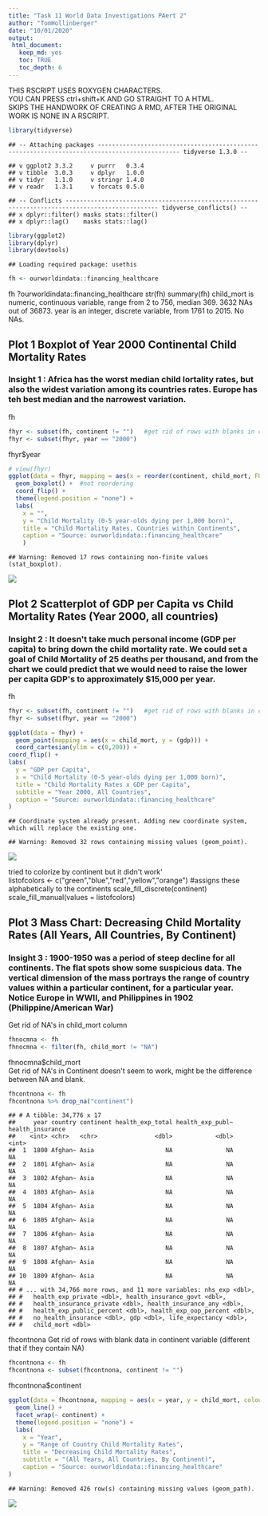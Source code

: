 ```yaml
---
title: "Task 11 World Data Investigations PAert 2"
author: "TomHollinberger"
date: "10/01/2020"
output: 
 html_document: 
   keep_md: yes
   toc: TRUE
   toc_depth: 6
---  
```

THIS RSCRIPT USES ROXYGEN CHARACTERS.  
YOU CAN PRESS ctrl+shift+K AND GO STRAIGHT TO A HTML.  
SKIPS THE HANDWORK OF CREATING A RMD, AFTER THE ORIGINAL WORK IS NONE IN A RSCRIPT.


```r
library(tidyverse)
```

```
## -- Attaching packages --------------------------------------------------------------------------------------------- tidyverse 1.3.0 --
```

```
## v ggplot2 3.3.2     v purrr   0.3.4
## v tibble  3.0.3     v dplyr   1.0.0
## v tidyr   1.1.0     v stringr 1.4.0
## v readr   1.3.1     v forcats 0.5.0
```

```
## -- Conflicts ------------------------------------------------------------------------------------------------ tidyverse_conflicts() --
## x dplyr::filter() masks stats::filter()
## x dplyr::lag()    masks stats::lag()
```

```r
library(ggplot2)
library(dplyr)
library(devtools)
```

```
## Loading required package: usethis
```

```r
fh <- ourworldindata::financing_healthcare
```

fh
?ourworldindata::financing_healthcare
str(fh)
summary(fh)
child_mort is numeric, continuous variable, range from 2 to 756, median 369.  3632 NAs out of 36873.
year is an integer, discrete variable, from 1761 to 2015.  No NAs.

## Plot 1 Boxplot of Year 2000 Continental Child Mortality Rates
### Insight 1 : Africa has the worst median child lortality rates, but also the widest variation among its countries rates.  Europe has teh best median and the narrowest variation.
fh


```r
fhyr <- subset(fh, continent != "")   #get rid of rows with blanks in continent variable
fhyr <- subset(fhyr, year == "2000")
```

fhyr$year


```r
# view(fhyr)
ggplot(data = fhyr, mapping = aes(x = reorder(continent, child_mort, FUN = median), y = child_mort, fill = continent)) +
  geom_boxplot() +  #not reordering
  coord_flip() +
  theme(legend.position = "none") +
  labs(
    x = "",
    y = "Child Mortality (0-5 year-olds dying per 1,000 born)",
    title = "Child Mortality Rates, Countries within Continents",
    caption = "Source: ourworldindata::financing_healthcare"
    ) 
```

```
## Warning: Removed 17 rows containing non-finite values (stat_boxplot).
```

![](11Task_files/figure-html/unnamed-chunk-3-1.png)<!-- -->


## Plot 2 Scatterplot of GDP per Capita vs Child Mortality Rates (Year 2000, all countries)
### Insight 2 : It doesn't take much personal income (GDP per capita) to bring down the child mortality rate.  We could set a goal of Child Mortality of 25 deaths per thousand, and from the chart we could predict that we would need to raise the lower per capita GDP's to approximately $15,000 per year.
fh


```r
fhyr <- subset(fh, continent != "")   #get rid of rows with blanks in continent variable
fhyr <- subset(fhyr, year == "2000")  

ggplot(data = fhyr) +
  geom_point(mapping = aes(x = child_mort, y = (gdp))) +
  coord_cartesian(ylim = c(0,200)) +
coord_flip() +
labs(
  y = "GDP per Capita",
  x = "Child Mortality (0-5 year-olds dying per 1,000 born)",
  title = "Child Mortality Rates x GDP per Capita",
  subtitle = "Year 2000, All Countries",
  caption = "Source: ourworldindata::financing_healthcare"
)   
```

```
## Coordinate system already present. Adding new coordinate system, which will replace the existing one.
```

```
## Warning: Removed 32 rows containing missing values (geom_point).
```

![](11Task_files/figure-html/unnamed-chunk-4-1.png)<!-- -->

tried to colorize by continent but it didn't work'  
 listofcolors <- c("green","blue","red","yellow","orange")  #assigns these alphabetically to the continents
 scale_fill_discrete(continent) 
 scale_fill_manual(values = listofcolors)

## Plot 3 Mass Chart: Decreasing Child Mortality Rates (All Years, All Countries, By Continent)
### Insight 3 : 1900-1950 was a period of steep decline for all continents.  The flat spots show some suspicious data.  The vertical dimension of the mass portrays the range of country values within a particular continent, for a particular year.  Notice Europe in WWII, and Philippines in 1902 (Philippine/American War)
Get rid of NA's in child_mort column


```r
fhnocmna <- fh
fhnocmna <- filter(fh, child_mort != "NA") 
```

fhnocmna$child_mort                 
Get rid of NA's in Continent  doesn't seem to work, might be the difference between NA and blank.


```r
fhcontnona <- fh
fhcontnona %>% drop_na("continent")   
```

```
## # A tibble: 34,776 x 17
##     year country continent health_exp_total health_exp_publ~ health_insurance
##    <int> <chr>   <chr>                <dbl>            <dbl>            <int>
##  1  1800 Afghan~ Asia                    NA               NA               NA
##  2  1801 Afghan~ Asia                    NA               NA               NA
##  3  1802 Afghan~ Asia                    NA               NA               NA
##  4  1803 Afghan~ Asia                    NA               NA               NA
##  5  1804 Afghan~ Asia                    NA               NA               NA
##  6  1805 Afghan~ Asia                    NA               NA               NA
##  7  1806 Afghan~ Asia                    NA               NA               NA
##  8  1807 Afghan~ Asia                    NA               NA               NA
##  9  1808 Afghan~ Asia                    NA               NA               NA
## 10  1809 Afghan~ Asia                    NA               NA               NA
## # ... with 34,766 more rows, and 11 more variables: nhs_exp <dbl>,
## #   health_exp_private <dbl>, health_insurance_govt <dbl>,
## #   health_insurance_private <dbl>, health_insurance_any <dbl>,
## #   health_exp_public_percent <dbl>, health_exp_oop_percent <dbl>,
## #   no_health_insurance <dbl>, gdp <dbl>, life_expectancy <dbl>,
## #   child_mort <dbl>
```

fhcontnona
Get rid of rows with blank data in continent variable  (different that if they contain NA)


```r
fhcontnona <- fh
fhcontnona <- subset(fhcontnona, continent != "")
```

fhcontnona$continent


```r
ggplot(data = fhcontnona, mapping = aes(x = year, y = child_mort, colour = continent)) +
  geom_line() +
  facet_wrap(~ continent) +
  theme(legend.position = "none") +
  labs(
    x = "Year",
    y = "Range of Country Child Mortality Rates",
    title = "Decreasing Child Mortality Rates", 
    subtitle = "(All Years, All Countries, By Continent)",
    caption = "Source: ourworldindata::financing_healthcare"
)   
```

```
## Warning: Removed 426 row(s) containing missing values (geom_path).
```

![](11Task_files/figure-html/unnamed-chunk-8-1.png)<!-- -->

